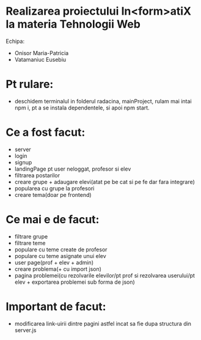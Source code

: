 # Realizarea proiectului In&lt;form&gt;atiX la materia Tehnologii Web 
Echipa:
- Onisor Maria-Patricia
- Vatamaniuc Eusebiu


# Pt rulare:
- deschidem terminalul in folderul radacina, mainProject, rulam mai intai npm i, pt a se instala dependentele, si apoi npm start.

# Ce a fost facut:
- server
- login
- signup
- landingPage pt user neloggat, profesor si elev
- filtrarea postarilor
- creare grupe + adaugare elevi(atat pe be cat si pe fe dar fara integrare)
- popularea cu grupe la profesori
- creare tema(doar pe frontend)

# Ce mai e de facut:
- filtrare grupe
- filtrare teme
- populare cu teme create de profesor
- populare cu teme asignate unui elev
- user page(prof + elev + admin)
- creare problema(+ cu import json)
- pagina problemei(cu rezolvarile elevilor/pt prof si rezolvarea userului/pt elev + exportarea problemei sub forma de json)

# Important de facut: 
- modificarea link-uirii dintre pagini astfel incat sa fie dupa structura din server.js
